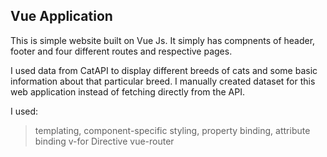 ## Vue Application
This is simple website built on Vue Js. It simply has compnents of header, footer and four different routes and respective pages.

I used data from CatAPI to display different breeds of cats and some basic information about that particular breed. I manually created dataset for this web application instead of fetching directly from the API. 

I used: 
> templating,
> component-specific styling,
> property binding,
> attribute binding
> v-for Directive
> vue-router
